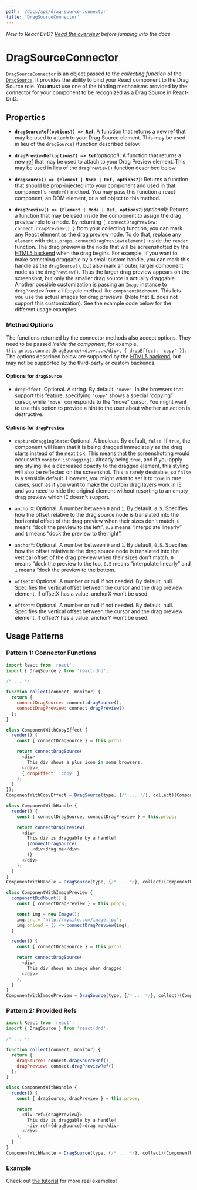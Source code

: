 ```yaml
---
path: '/docs/api/drag-source-connector'
title: 'DragSourceConnector'
---
```


_New to React DnD? [Read the overview](/docs/overview) before jumping into the docs._

# DragSourceConnector

`DragSourceConnector` is an object passed to the _collecting function_ of the [`DragSource`](/docs/api/drag-source). It provides the ability to bind your React component to the Drag Source role. You **must** use one of the binding mechanisms provided by the connector for your component to be recognized as a Drag Source in React-DnD.

## Properties

- **`dragSourceRef(options?) => Ref`**: A function that returns a new [ref](https://reactjs.org/docs/refs-and-the-dom.html) that may be used to attach to your Drag Source element. This may be used in lieu of the `dragSource()`function described below.

- **`dragPreviewRef(options?) => Ref`**_(optional)_: A function that returns a new [ref](https://reactjs.org/docs/refs-and-the-dom.html) that may be used to attach to your Drag Preview element. This may be used in lieu of the `dragPreview()` function described below.

- **`dragSource() => (Element | Node | Ref, options?)`**: Returns a function that should be prop-injected into your component and used in that component's `render()` method. You may pass this function a react component, an DOM element, or a ref object to this method.

- **`dragPreview() => (Element | Node | Ref, options?)`**_(optional)_: Returns a function that may be used inside the component to assign the drag preview role to a node. By returning `{ connectDragPreview: connect.dragPreview() }` from your collecting function, you can mark any React element as the drag preview node. To do that, replace any `element` with `this.props.connectDragPreview(element)` inside the `render` function. The drag preview is the node that will be screenshotted by the [HTML5 backend](/docs/backends/html5) when the drag begins. For example, if you want to make something draggable by a small custom handle, you can mark this handle as the `dragSource()`, but also mark an outer, larger component node as the `dragPreview()`. Thus the larger drag preview appears on the screenshot, but only the smaller drag source is actually draggable. Another possible customization is passing an [`Image`](https://developer.mozilla.org/en-US/docs/Web/API/HTMLImageElement/Image) instance to `dragPreview` from a lifecycle method like `componentDidMount`. This lets you use the actual images for drag previews. (Note that IE does not support this customization). See the example code below for the different usage examples.

### Method Options

The functions returned by the connector methods also accept options. They need to be passed _inside the component_, for example, `this.props.connectDragSource(<div>...</div>, { dropEffect: 'copy' })`. The options described below are supported by the [HTML5 backend](.//docs/backends/html5), but may not be supported by the third-party or custom backends.

#### **Options for `dragSource`**

- `dropEffect`: Optional. A string. By default, `'move'`. In the browsers that support this feature, specifying `'copy'` shows a special “copying” cursor, while `'move'` corresponds to the “move” cursor. You might want to use this option to provide a hint to the user about whether an action is destructive.

#### **Options for `dragPreview`**

- `captureDraggingState`: Optional. A boolean. By default, `false`. If `true`, the component will learn that it is being dragged immediately as the drag starts instead of the next tick. This means that the screenshotting would occur with `monitor.isDragging()` already being `true`, and if you apply any styling like a decreased opacity to the dragged element, this styling will also be reflected on the screenshot. This is rarely desirable, so `false` is a sensible default. However, you might want to set it to `true` in rare cases, such as if you want to make the custom drag layers work in IE and you need to hide the original element without resorting to an empty drag preview which IE doesn't support.

- `anchorX`: Optional. A number between `0` and `1`. By default, `0.5`. Specifies how the offset relative to the drag source node is translated into the horizontal offset of the drag preview when their sizes don't match. `0` means “dock the preview to the left”, `0.5` means “interpolate linearly” and `1` means “dock the preview to the right”.

- `anchorY`: Optional. A number between `0` and `1`. By default, `0.5`. Specifies how the offset relative to the drag source node is translated into the vertical offset of the drag preview when their sizes don't match. `0` means “dock the preview to the top, `0.5` means “interpolate linearly” and `1` means “dock the preview to the bottom.

- `offsetX`: Optional. A number or null if not needed. By default, null. Specifies the vertical offset between the cursor and the drag preview element. If offsetX has a value, anchorX won't be used.

- `offsetY`: Optional. A number or null if not needed. By default, null. Specifies the vertical offset between the cursor and the drag preview element. If offsetY has a value, anchorY won't be used.

## Usage Patterns

### Pattern 1: Connector Functions

```js
import React from 'react';
import { DragSource } from 'react-dnd';

/* ... */

function collect(connect, monitor) {
  return {
    connectDragSource: connect.dragSource(),
    connectDragPreview: connect.dragPreview()
  };
}

class ComponentWithCopyEffect {
  render() {
    const { connectDragSource } = this.props;

    return connectDragSource(
      <div>
        This div shows a plus icon in some browsers.
      </div>,
      { dropEffect: 'copy' }
    );
  }
});
ComponentWithCopyEffect = DragSource(type, {/* ... */}, collect)(ComponentWithCopyEffect);

class ComponentWithHandle {
  render() {
    const { connectDragSource, connectDragPreview } = this.props;

    return connectDragPreview(
      <div>
        This div is draggable by a handle!
        {connectDragSource(
          <div>drag me</div>
        )}
      </div>
    );
  }
}
ComponentWithHandle = DragSource(type, {/* ... */}, collect)(ComponentWithHandle);

class ComponentWithImagePreview {
  componentDidMount() {
    const { connectDragPreview } = this.props;

    const img = new Image();
    img.src = 'http://mysite.com/image.jpg';
    img.onload = () => connectDragPreview(img);
  }

  render() {
    const { connectDragSource } = this.props;

    return connectDragSource(
      <div>
        This div shows an image when dragged!
      </div>
    );
  }
}
ComponentWithImagePreview = DragSource(type, {/* ... */}, collect)(ComponentWithImagePreview);
```

### Pattern 2: Provided Refs

```js
import React from 'react';
import { DragSource } from 'react-dnd';

/* ... */

function collect(connect, monitor) {
  return {
    dragSource: connect.dragSourceRef(),
    dragPreview: connect.dragPreviewRef()
  };
}

class ComponentWithHandle {
  render() {
    const { dragSource, dragPreview } = this.props;

    return
      <div ref={dragPreview}>
        This div is draggable by a handle!
        <div ref={dragSource}>drag me</div>
      </div>
    );
  }
}
ComponentWithHandle = DragSource(type, {/* ... */}, collect)(ComponentWithHandle);
```

### Example

Check out [the tutorial](/docs/tutorial) for more real examples!
